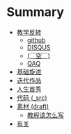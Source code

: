 # Summary
* [教学反转](0MOOC/README.md) 
  - [github](0MOOC/github.md)
  - [DISQUS](0MOOC/DISQUS.md) 
  - [(￣空￣)](0MOOC/gitstory.md)
  - [QAQ](0MOOC/Q.md)
* [基础旋进]()
* [迭代作品]()
* [人生首秀]()
* [代码 (_src)]()
* [素材 (draft)]()
  - [教程该怎么写](draft/how2tutorial.md)
* [有关]()
